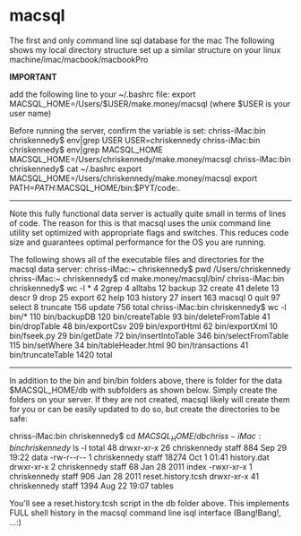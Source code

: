# macsql
The first and only command line sql database for the mac
The following shows my local directory structure set up a similar structure on your linux machine/imac/macbook/macbookPro

**IMPORTANT**

add the following line to your ~/.bashrc file:
export MACSQL_HOME=/Users/$USER/make.money/macsql  (where $USER is your user name)

Before running the server, confirm the variable is set:
chriss-iMac:bin chriskennedy$ env|grep USER
USER=chriskennedy
chriss-iMac:bin chriskennedy$ env|grep MACSQL_HOME
MACSQL_HOME=/Users/chriskennedy/make.money/macsql
chriss-iMac:bin chriskennedy$ cat ~/.bashrc
export MACSQL_HOME=/Users/chriskennedy/make.money/macsql
export PATH=$PATH:$MACSQL_HOME/bin:$PYT/code:.
_________________________________________________________

Note this fully functional data server is actually quite small in terms of lines of code.  The reason for this is that 
macsql uses the unix command line utility set optimized with appropriate flags and switches.  This reduces code size and 
guarantees optimal performance for the OS you are running.

The following shows all of the executable files and directories for the macsql data server:
chriss-iMac:~ chriskennedy$ pwd
/Users/chriskennedy
chriss-iMac:~ chriskennedy$ cd make.money/macsql/bin/
chriss-iMac:bin chriskennedy$ wc -l *
       4 2grep
       4 alltabs
      12 backup
      32 create
      41 delete
      13 descr
       9 drop
      25 export
      62 help
     103 history
      27 insert
     163 macsql
       0 quit
      97 select
       8 truncate
     156 update
     756 total
chriss-iMac:bin chriskennedy$ wc -l bin/*
     110 bin/backupDB
     120 bin/createTable
      93 bin/deleteFromTable
      41 bin/dropTable
      48 bin/exportCsv
     209 bin/exportHtml
      62 bin/exportXml
      10 bin/fseek.py
      29 bin/getDate
      72 bin/insertIntoTable
     346 bin/selectFromTable
     115 bin/setWhere
      34 bin/tableHeader.html
      90 bin/transactions
      41 bin/truncateTable
    1420 total
__________________________________________
In addition to the bin and bin/bin folders above, there is folder for the data
$MACSQL_HOME/db with subfolders as shown below.  Simply create the folders on your server.
If they are not created, macsql likely will create them for you or can be easily updated to do so, 
but create the directories to be safe:

chriss-iMac:bin chriskennedy$ cd $MACSQL_HOME/db
chriss-iMac:bin chriskennedy$ ls -l
total 48
drwxr-xr-x  26 chriskennedy  staff    884 Sep 29 19:22 data
-rw-r--r--   1 chriskennedy  staff  18274 Oct  1 01:41 history.dat
drwxr-xr-x   2 chriskennedy  staff     68 Jan 28  2011 index
-rwxr-xr-x   1 chriskennedy  staff    906 Jan 28  2011 reset.history.tcsh
drwxr-xr-x  41 chriskennedy  staff   1394 Aug 22 19:07 tables

You'll see a reset.history.tcsh script in the db folder above.  This implements FULL shell history in the macsql command
line isql interface (Bang!Bang!, ...:)

